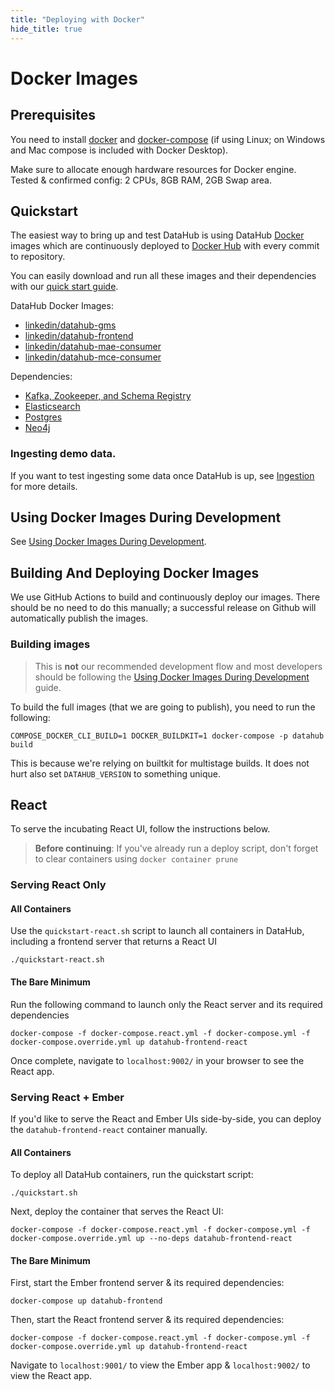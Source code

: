 ```yaml
---
title: "Deploying with Docker"
hide_title: true
---
```


# Docker Images

## Prerequisites
You need to install [docker](https://docs.docker.com/install/) and
[docker-compose](https://docs.docker.com/compose/install/) (if using Linux; on Windows and Mac compose is included with
Docker Desktop).

Make sure to allocate enough hardware resources for Docker engine. Tested & confirmed config: 2 CPUs, 8GB RAM, 2GB Swap
area.

## Quickstart

The easiest way to bring up and test DataHub is using DataHub [Docker](https://www.docker.com) images 
which are continuously deployed to [Docker Hub](https://hub.docker.com/u/linkedin) with every commit to repository.

You can easily download and run all these images and their dependencies with our
[quick start guide](../docs/quickstart.md).

DataHub Docker Images:

* [linkedin/datahub-gms](https://cloud.docker.com/repository/docker/linkedin/datahub-gms/)
* [linkedin/datahub-frontend](https://cloud.docker.com/repository/docker/linkedin/datahub-frontend/)
* [linkedin/datahub-mae-consumer](https://cloud.docker.com/repository/docker/linkedin/datahub-mae-consumer/)
* [linkedin/datahub-mce-consumer](https://cloud.docker.com/repository/docker/linkedin/datahub-mce-consumer/)

Dependencies:
* [Kafka, Zookeeper, and Schema Registry](kafka-setup)
* [Elasticsearch](elasticsearch-setup)
* [Postgres](postgres)
* [Neo4j](neo4j)

### Ingesting demo data.

If you want to test ingesting some data once DataHub is up, see [Ingestion](ingestion/README.md) for more details.

## Using Docker Images During Development

See [Using Docker Images During Development](../docs/docker/development.md).

## Building And Deploying Docker Images

We use GitHub Actions to build and continuously deploy our images. There should be no need to do this manually; a
successful release on Github will automatically publish the images.

### Building images

> This is **not** our recommended development flow and most developers should be following the
> [Using Docker Images During Development](../docs/docker/development.md) guide.

To build the full images (that we are going to publish), you need to run the following:

```
COMPOSE_DOCKER_CLI_BUILD=1 DOCKER_BUILDKIT=1 docker-compose -p datahub build
```

This is because we're relying on builtkit for multistage builds. It does not hurt also set `DATAHUB_VERSION` to
something unique.

## React
To serve the incubating React UI, follow the instructions below.

> **Before continuing**: If you've already run a deploy script, don't forget to clear containers using `docker container prune`

### Serving React Only

#### All Containers 

Use the `quickstart-react.sh` script to launch all containers in DataHub, including a frontend server that returns a React UI
```
./quickstart-react.sh
```

#### The Bare Minimum
Run the following command to launch only the React server and its required dependencies

```
docker-compose -f docker-compose.react.yml -f docker-compose.yml -f docker-compose.override.yml up datahub-frontend-react
```

Once complete, navigate to `localhost:9002/` in your browser to see the React app.

### Serving React + Ember
If you'd like to serve the React and Ember UIs side-by-side, you can deploy the `datahub-frontend-react` container manually.

#### All Containers

To deploy all DataHub containers, run the quickstart script:
```
./quickstart.sh
```

Next, deploy the container that serves the React UI:

```
docker-compose -f docker-compose.react.yml -f docker-compose.yml -f docker-compose.override.yml up --no-deps datahub-frontend-react
```

#### The Bare Minimum
First, start the Ember frontend server & its required dependencies:

```
docker-compose up datahub-frontend
```

Then, start the React frontend server & its required dependencies: 
```
docker-compose -f docker-compose.react.yml -f docker-compose.yml -f docker-compose.override.yml up datahub-frontend-react
```

Navigate to `localhost:9001/` to view the Ember app & `localhost:9002/` to view the React app. 
